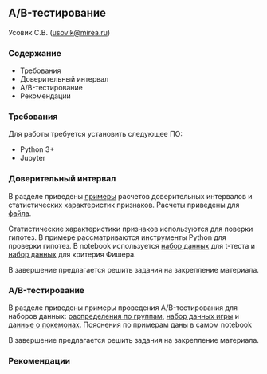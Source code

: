 ## A/B-тестирование

Усовик С.В. (usovik@mirea.ru)

### Содержание

- Требования
- Доверительный интервал
- A/B-тестирование
- Рекомендации

### Требования

Для работы требуется установить следующее ПО:
- Python 3+
- Jupyter

### Доверительный интервал

В разделе приведены [примеры](../notebooks/Confidential_intervals.ipynb) расчетов доверительных интервалов и статистических характеристик признаков. Расчеты приведены для [файла](../data/2012_US_elect_county.csv).

Статистические характеристики признаков используются для поверки гипотез. В примере рассматриваются инструменты Python для проверки гипотез. В notebook используется [набор данных](people_data_clustering.csv) для t-теста и [набор данных](../data/AB_NYC_2019.csv) для критерия Фишера.  

В завершение предлагается решить задания на закрепление материала.

### A/B-тестирование

В разделе приведены примеры проведения A/B-тестирования для наборов данных: [распределения по группам](../data/onewayanova.txt), [набор данных игры](../data/cookie_cats.csv) и [данные о покемонах](../data/pokemon.csv). Пояснения по примерам даны в самом notebook

В завершение предлагается решить задания на закрепление материала.

### Рекомендации